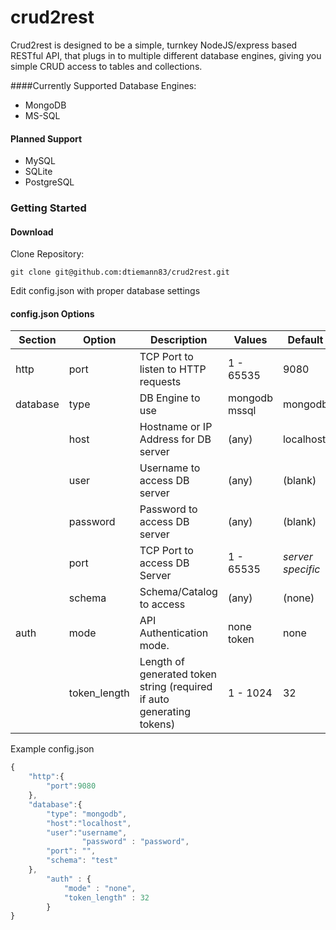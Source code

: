 crud2rest
======
Crud2rest is designed to be a simple, turnkey NodeJS/express based RESTful API, that plugs in to multiple different database engines, giving you simple CRUD access to tables and collections.

####Currently Supported Database Engines:
- MongoDB
- MS-SQL

#### Planned Support
- MySQL
- SQLite
- PostgreSQL

### Getting Started

#### Download
Clone Repository:
```shell
git clone git@github.com:dtiemann83/crud2rest.git
```

Edit config.json with proper database settings



#### config.json Options

| Section	| Option | Description | Values | Default |
|---------|--------|-------------|--------|---------|
| http		| port	| TCP Port to listen to HTTP requests| 1 - 65535 | 9080 |
| database| type	| DB Engine to use | mongodb<br>mssql | mongodb |
|					| host |	Hostname or IP Address for DB server | (any) | localhost |
|					|	user | Username to access DB server | (any) | (blank) |
|					|	password | Password to access DB server | (any) | (blank) |
|					|	port		| TCP Port to access DB Server |	1 - 65535 | *server specific* |
|					| schema | Schema/Catalog to access |	(any) | (none) |
| auth 		| mode | API Authentication mode. | none<br>token | none |
|					| token_length | Length of generated token string (required if auto generating tokens) | 1 - 1024 | 32 |

Example config.json
```javascript
{
    "http":{
        "port":9080
    },
    "database":{
        "type": "mongodb",
        "host":"localhost",
        "user":"username",
				"password" : "password",
        "port": "",
        "schema": "test"
    },
		"auth" : {
			"mode" : "none",
			"token_length" : 32
		}
}
```

